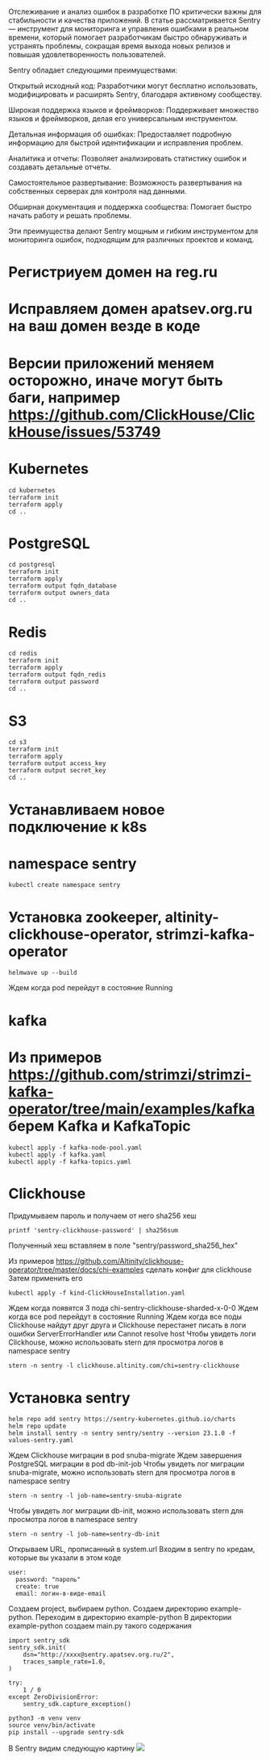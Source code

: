 Отслеживание и анализ ошибок в разработке ПО критически важны для стабильности и качества приложений. В статье рассматривается Sentry — инструмент для мониторинга и управления ошибками в реальном времени, который помогает разработчикам быстро обнаруживать и устранять проблемы, сокращая время выхода новых релизов и повышая удовлетворенность пользователей.

Sentry обладает следующими преимуществами:

Открытый исходный код: Разработчики могут бесплатно использовать, модифицировать и расширять Sentry, благодаря активному сообществу.

Широкая поддержка языков и фреймворков: Поддерживает множество языков и фреймворков, делая его универсальным инструментом.

Детальная информация об ошибках: Предоставляет подробную информацию для быстрой идентификации и исправления проблем.

Аналитика и отчеты: Позволяет анализировать статистику ошибок и создавать детальные отчеты.

Самостоятельное развертывание: Возможность развертывания на собственных серверах для контроля над данными.

Обширная документация и поддержка сообщества: Помогает быстро начать работу и решать проблемы.

Эти преимущества делают Sentry мощным и гибким инструментом для мониторинга ошибок, подходящим для различных проектов и команд.

# Регистриуем домен на reg.ru
# Исправляем домен apatsev.org.ru на ваш домен везде в коде
# Версии приложений меняем осторожно, иначе могут быть баги, например https://github.com/ClickHouse/ClickHouse/issues/53749

# Kubernetes
```shell
cd kubernetes
terraform init
terraform apply
cd ..
```

# PostgreSQL
```shell
cd postgresql
terraform init
terraform apply
terraform output fqdn_database
terraform output owners_data
cd ..
```

# Redis
```shell
cd redis
terraform init
terraform apply
terraform output fqdn_redis
terraform output password
cd ..
```

# S3
```shell
cd s3
terraform init
terraform apply
terraform output access_key
terraform output secret_key
cd ..
```

# Устанавливаем новое подключение к k8s

# namespace sentry
```shell
kubectl create namespace sentry
```

# Установка zookeeper, altinity-clickhouse-operator, strimzi-kafka-operator
```shell
helmwave up --build
```
Ждем когда pod перейдут в состояние Running

# kafka
# Из примеров https://github.com/strimzi/strimzi-kafka-operator/tree/main/examples/kafka берем Kafka и KafkaTopic
```
kubectl apply -f kafka-node-pool.yaml
kubectl apply -f kafka.yaml
kubectl apply -f kafka-topics.yaml
```

# Clickhouse
Придумываем пароль и получаем от него sha256 хеш
```
printf 'sentry-clickhouse-password' | sha256sum
```
Полученный хеш вставляем в поле "sentry/password_sha256_hex"

Из примеров https://github.com/Altinity/clickhouse-operator/tree/master/docs/chi-examples сделать конфиг для clickhouse
Затем применить его
```shell
kubectl apply -f kind-ClickHouseInstallation.yaml
```
Ждем когда появятся 3 пода chi-sentry-clickhouse-sharded-x-0-0
Ждем когда все pod перейдут в состояние Running
Ждем когда все поды Clickhouse найдут друг друга и Clickhouse перестанет писать в логи ошибки ServerErrorHandler или Cannot resolve host
Чтобы увидеть логи Clickhouse, можно использовать stern для просмотра логов в namespace sentry
```
stern -n sentry -l clickhouse.altinity.com/chi=sentry-clickhouse
```

# Установка sentry
```shell
helm repo add sentry https://sentry-kubernetes.github.io/charts
helm repo update
helm install sentry -n sentry sentry/sentry --version 23.1.0 -f values-sentry.yaml
```

Ждем Clickhouse миграции в pod snuba-migrate
Ждем завершения PostgreSQL миграции в pod db-init-job
Чтобы увидеть лог миграции snuba-migrate, можно использовать stern для просмотра логов в namespace sentry
```
stern -n sentry -l job-name=sentry-snuba-migrate
```

Чтобы увидеть лог миграции db-init, можно использовать stern для просмотра логов в namespace sentry
```
stern -n sentry -l job-name=sentry-db-init
```
Открываем URL, прописанный в system.url
Входим в sentry по кредам, которые вы указали в этом коде
```
user:
  password: "пароль"
  create: true
  email: логин-в-виде-email
```

Создаем project, выбираем python.
Создаем директорию example-python.
Переходим в директорию example-python
В директории example-python создаем main.py такого содержания
```shell
import sentry_sdk
sentry_sdk.init(
    dsn="http://xxxx@sentry.apatsev.org.ru/2",
    traces_sample_rate=1.0,
)

try:
    1 / 0
except ZeroDivisionError:
    sentry_sdk.capture_exception()
```

```shell
python3 -m venv venv
source venv/bin/activate
pip install --upgrade sentry-sdk
```
В Sentry видим следующую картину
![](capture_exception.png)
